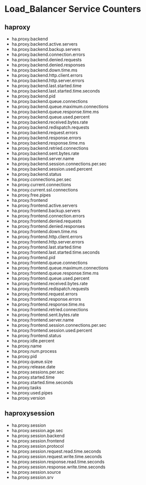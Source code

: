 # Load_Balancer Service Counters

## haproxy
- ha.proxy.backend
- ha.proxy.backend.active.servers
- ha.proxy.backend.backup.servers
- ha.proxy.backend.connection.errors
- ha.proxy.backend.denied.requests
- ha.proxy.backend.denied.responses
- ha.proxy.backend.down.time.ms
- ha.proxy.backend.http.client.errors
- ha.proxy.backend.http.server.errors
- ha.proxy.backend.last.started.time
- ha.proxy.backend.last.started.time.seconds
- ha.proxy.backend.pid
- ha.proxy.backend.queue.connections
- ha.proxy.backend.queue.maximum.connections
- ha.proxy.backend.queue.response.time.ms
- ha.proxy.backend.queue.used.percent
- ha.proxy.backend.received.bytes.rate
- ha.proxy.backend.redispatch.requests
- ha.proxy.backend.request.errors
- ha.proxy.backend.response.errors
- ha.proxy.backend.response.time.ms
- ha.proxy.backend.retried.connections
- ha.proxy.backend.sent.bytes.rate
- ha.proxy.backend.server.name
- ha.proxy.backend.session.connections.per.sec
- ha.proxy.backend.session.used.percent
- ha.proxy.backend.status
- ha.proxy.connections.per.sec
- ha.proxy.current.connections
- ha.proxy.current.ssl.connections
- ha.proxy.free.pipes
- ha.proxy.frontend
- ha.proxy.frontend.active.servers
- ha.proxy.frontend.backup.servers
- ha.proxy.frontend.connection.errors
- ha.proxy.frontend.denied.requests
- ha.proxy.frontend.denied.responses
- ha.proxy.frontend.down.time.ms
- ha.proxy.frontend.http.client.errors
- ha.proxy.frontend.http.server.errors
- ha.proxy.frontend.last.started.time
- ha.proxy.frontend.last.started.time.seconds
- ha.proxy.frontend.pid
- ha.proxy.frontend.queue.connections
- ha.proxy.frontend.queue.maximum.connections
- ha.proxy.frontend.queue.response.time.ms
- ha.proxy.frontend.queue.used.percent
- ha.proxy.frontend.received.bytes.rate
- ha.proxy.frontend.redispatch.requests
- ha.proxy.frontend.request.errors
- ha.proxy.frontend.response.errors
- ha.proxy.frontend.response.time.ms
- ha.proxy.frontend.retried.connections
- ha.proxy.frontend.sent.bytes.rate
- ha.proxy.frontend.server.name
- ha.proxy.frontend.session.connections.per.sec
- ha.proxy.frontend.session.used.percent
- ha.proxy.frontend.status
- ha.proxy.idle.percent
- ha.proxy.name
- ha.proxy.num.process
- ha.proxy.pid
- ha.proxy.queue.size
- ha.proxy.release.date
- ha.proxy.sessions.per.sec
- ha.proxy.started.time
- ha.proxy.started.time.seconds
- ha.proxy.tasks
- ha.proxy.used.pipes
- ha.proxy.version

## haproxysession
- ha.proxy.session
- ha.proxy.session.age.sec
- ha.proxy.session.backend
- ha.proxy.session.frontend
- ha.proxy.session.protocol
- ha.proxy.session.request.read.time.seconds
- ha.proxy.session.request.write.time.seconds
- ha.proxy.session.response.read.time.seconds
- ha.proxy.session.response.write.time.seconds
- ha.proxy.session.source
- ha.proxy.session.srv

